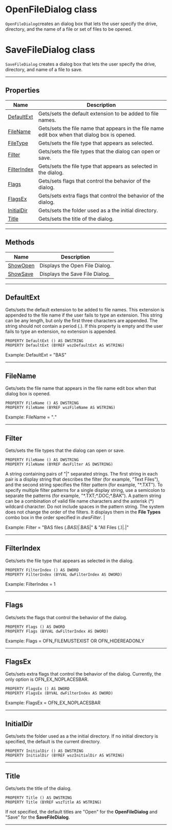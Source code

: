 # OpenFileDialog class

`OpenFileDialog`creates an dialog box that lets the user specify the drive, directory, and the name of a file or set of files to be opened.

# SaveFileDialog class

`SaveFileDialog` creates a dialog box that lets the user specify the drive, directory, and name of a file to save.

---

## Properties

| Name       | Description |
| ---------- | ----------- |
| [DefaultExt](#defaultext) | Gets/sets the default extension to be added to file names. |
| [FileName](#filename) | Gets/sets the file name that appears in the file name edit box when that dialog box is opened. |
| [FileType](#filetype) | Gets/sets the file type that appears as selected. |
| [Filter](#filter) | Gets/sets the file types that the dialog can open or save. |
| [FilterIndex](#filterindex) | Gets/sets the file type that appears as selected in the dialog. |
| [Flags](#flags) | Gets/sets flags that control the behavior of the dialog. |
| [FlagsEx](#flagsex) | Gets/sets extra flags that control the behavior of the dialog. |
| [InitialDir](#initialdir) | Gets/sets the folder used as a the initial directory. |
| [Title](#title) | Gets/sets the title of the dialog. |

---

## Methods

| Name       | Description |
| ---------- | ----------- |
| [ShowOpen](#showopen) | Displays the Open File Dialog. |
| [ShowSave](#showsave) | Displays the Save File Dialog. |

---

## <a name="defaultext"></a>DefaultExt

Gets/sets the default extension to be added to file names. This extension is appended to the file name if the user fails to type an extension. This string can be any length, but only the first three characters are appended. The string should not contain a period (.). If this property is empty and the user fails to type an extension, no extension is appended.

```
PROPERTY DefaultExt () AS DWSTRING
PROPERTY DefaultExt (BYREF wszDefaultExt AS WSTRING)
```
Example: DefaultExt = "BAS"

---

## <a name="filename"></a>FileName

Gets/sets the file name that appears in the file name edit box when that dialog box is opened.

```
PROPERTY FileName () AS DWSTRING
PROPERTY FileName (BYREF wszFileName AS WSTRING)
```
Example: FileName = "*.*"

---

## <a name="filter"></a>Filter

Gets/sets the file types that the dialog can open or save.
```
PROPERTY FileName () AS DWSTRING
PROPERTY FileName (BYREF dwsFilter AS DWSTRING)
```
A string containing pairs of "\|" separated strings. The first string in each pair is a display string that describes the filter (for example, "Text Files"), and the second string specifies the filter pattern (for example, "\*.TXT"). To specify multiple filter patterns for a single display string, use a semicolon to separate the patterns (for example, "\*.TXT;\*.DOC;\*.BAK"). A pattern string can be a combination of valid file name characters and the asterisk (\*) wildcard character. Do not include spaces in the pattern string. The system does not change the order of the filters. It displays them in the **File Types** combo box in the order specified in *dwsFilter*. |

Example: Filter = "BAS files (*.BAS)|*.BAS|" & "All Files (*.*)|*.*|"

---

## <a name="filterindex"></a>FilterIndex

Gets/sets the file type that appears as selected in the dialog.

```
PROPERTY FilterIndex () AS DWORD
PROPERTY FilterIndex (BYVAL dwFilterIndex AS DWORD)
```
Example: FilterIndex = 1

---

## <a name="flags"></a>Flags

Gets/sets the flags that control the behavior of the dialog.

```
PROPERTY Flags () AS DWORD
PROPERTY Flags (BYVAL dwFilterIndex AS DWORD)
```
Example: Flags = OFN_FILEMUSTEXIST OR OFN_HIDEREADONLY

---

## <a name="flagsex"></a>FlagsEx

Gets/sets extra flags that control the behavior of the dialog. Currently, the only option is OFN_EX_NOPLACESBAR.

```
PROPERTY FlagsEx () AS DWORD
PROPERTY FlagsEx (BYVAL dwFilterIndex AS DWORD)
```
Example: FlagsEx = OFN_EX_NOPLACESBAR

---

## <a name="initialdir"></a>InitialDir

Gets/sets the folder used as a the initial directory. If no initial directory is specified, the default is the current directory.

```
PROPERTY InitialDir () AS DWSTRING
PROPERTY InitialDir (BYREF wszInitialDir AS WSTRING)
```
---

## <a name="title"></a>Title

Gets/sets the title of the dialog.

```
PROPERTY Title () AS DWSTRING
PROPERTY Title (BYREF wszTitle AS WSTRING)
```

If not specified, the default titles are "Open" for the **OpenFileDialog** and "Save" for the **SaveFileDialog**.

---

